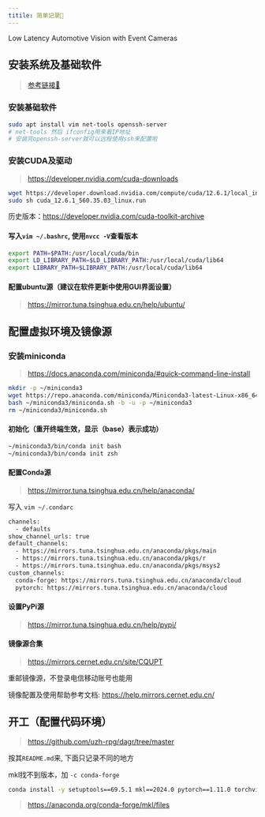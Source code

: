 ```yaml
---
titile: 简单记录📝
---
```


Low Latency Automotive Vision with Event Cameras

## 安装系统及基础软件

> [参考链接🔗](https://2-mo.github.io/coooder/ubuntu/base/0.%E5%AE%89%E8%A3%85ubuntu%E7%B3%BB%E7%BB%9F.html)

### 安装基础软件

```bash
sudo apt install vim net-tools openssh-server
# net-tools 然后 ifconfig用来看IP地址
# 安装完openssh-server就可以远程使用ssh来配置啦
```

### 安装CUDA及驱动

> <https://developer.nvidia.com/cuda-downloads>

```bash
wget https://developer.download.nvidia.com/compute/cuda/12.6.1/local_installers/cuda_12.6.1_560.35.03_linux.run
sudo sh cuda_12.6.1_560.35.03_linux.run
```

历史版本：<https://developer.nvidia.com/cuda-toolkit-archive>

#### 写入`vim ~/.bashrc`, 使用`nvcc -V`查看版本

```bash
export PATH=$PATH:/usr/local/cuda/bin
export LD_LIBRARY_PATH=$LD_LIBRARY_PATH:/usr/local/cuda/lib64
export LIBRARY_PATH=$LIBRARY_PATH:/usr/local/cuda/lib64 
```

#### 配置ubuntu源（建议在软件更新中使用GUI界面设置）

> <https://mirror.tuna.tsinghua.edu.cn/help/ubuntu/>

## 配置虚拟环境及镜像源

### 安装miniconda

> <https://docs.anaconda.com/miniconda/#quick-command-line-install>

```bash
mkdir -p ~/miniconda3
wget https://repo.anaconda.com/miniconda/Miniconda3-latest-Linux-x86_64.sh -O ~/miniconda3/miniconda.sh
bash ~/miniconda3/miniconda.sh -b -u -p ~/miniconda3
rm ~/miniconda3/miniconda.sh
```

#### 初始化（重开终端生效，显示（base）表示成功）

```bash
~/miniconda3/bin/conda init bash
~/miniconda3/bin/conda init zsh
```

#### 配置Conda源

> <https://mirror.tuna.tsinghua.edu.cn/help/anaconda/>

写入 `vim ~/.condarc`

```bash
channels:
  - defaults
show_channel_urls: true
default_channels:
  - https://mirrors.tuna.tsinghua.edu.cn/anaconda/pkgs/main
  - https://mirrors.tuna.tsinghua.edu.cn/anaconda/pkgs/r
  - https://mirrors.tuna.tsinghua.edu.cn/anaconda/pkgs/msys2
custom_channels:
  conda-forge: https://mirrors.tuna.tsinghua.edu.cn/anaconda/cloud
  pytorch: https://mirrors.tuna.tsinghua.edu.cn/anaconda/cloud
```

#### 设置PyPi源

> <https://mirror.tuna.tsinghua.edu.cn/help/pypi/>

#### 镜像源合集

> <https://mirrors.cernet.edu.cn/site/CQUPT>

重邮镜像源，不登录电信移动账号也能用

镜像配置及使用帮助参考文档: <https://help.mirrors.cernet.edu.cn/>

## 开工（配置代码环境）

> <https://github.com/uzh-rpg/dagr/tree/master>

按其`README.md`来, 下面只记录不同的地方

mkl找不到版本，加 `-c conda-forge`

```bash
conda install -y setuptools==69.5.1 mkl==2024.0 pytorch==1.11.0 torchvision==0.12.0 torchaudio==0.11.0 cudatoolkit=11.3 -c pytorch -c conda-forge 
```

> <https://anaconda.org/conda-forge/mkl/files>
